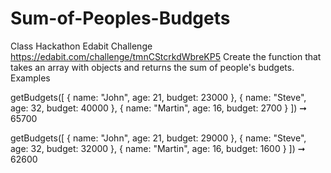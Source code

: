 # Sum-of-Peoples-Budgets
Class Hackathon Edabit Challenge
https://edabit.com/challenge/tmnCStcrkdWbreKP5
Create the function that takes an array with objects and returns the sum of people's budgets.
Examples

getBudgets([
  { name: "John", age: 21, budget: 23000 },
  { name: "Steve",  age: 32, budget: 40000 },
  { name: "Martin",  age: 16, budget: 2700 }
]) ➞ 65700

getBudgets([
  { name: "John",  age: 21, budget: 29000 },
  { name: "Steve",  age: 32, budget: 32000 },
  { name: "Martin",  age: 16, budget: 1600 }
]) ➞ 62600
